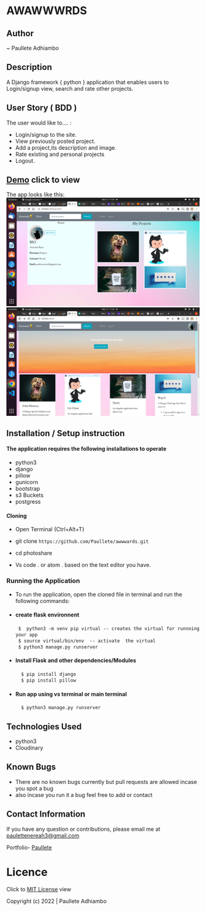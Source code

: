 # AWAWWWRDS


## Author

~ Paullete Adhiambo
## Description

A Django framework { python } application that enables users to Login/signup view, search and rate other projects.

## User Story ( BDD ) 
The user would like to.... :
+  Login/signup to the site.
+  View previously posted project.
+  Add a project,its description and image.
+  Rate existing and personal projects
+  Logout.

## [Demo](https://pote-awards.herokuapp.com/) click to view

  The app looks like this: 
  ![Image](/media/images/Screenshot%20from%202022-06-12%2011-24-08.png)
  ![Image](/media/images/Screenshot%20from%202022-06-12%2011-24-37.png)


## Installation / Setup instruction

#### The application requires the following installations to operate 
* python3
* django
* pillow
* gunicorn
* bootstrap
* s3 Buckets
* postgress

#### Cloning

* Open Terminal {Ctrl+Alt+T}

* git clone ``https://github.com/Paullete/awwwards.git``



* cd photoshare

* Vs code . or atom . based on the text editor you have.

### Running the Application
* To run the application, open the cloned file in terminal and run the following commands:
 * #### create flask environnent
        $  python3 -m venv pip virtual -- creates the virtual for runnning your app      
        $ source virtual/bin/env  -- activate  the virtual
        $ python3 manage.py runserver
        
* #### Install Flask and other dependencies/Modules
        $ pip install django
        $ pip install pillow
        
* #### Run app using vs terminal or main terminal
        $ python3 manage.py runserver



## Technologies Used

* python3
* Cloudinary


## Known Bugs
* There are no known bugs currently but pull requests are allowed incase you spot a bug
* also incase you run it a bug feel free to add or contact

## Contact Information 

If you have any question or contributions, please email me at [paulettenereah3@gmail.com](paulettenereah3@gmail.com)




Portfolio- [Paullete](https://Paullete.github.io/my_portfolio/)
# Licence

Click to  [MIT License](Licence) view

 Copyright (c) 2022 | Paullete Adhiambo
